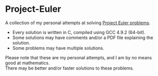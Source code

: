 # Project-Euler

A collection of my personal attempts at solving [Project Euler problems](https://projecteuler.net/archives).

* Every solution is written in C, compiled using GCC 4.9.2 (64-bit).
* Some solutions may have comments and/or a PDF file explaining the solution.
* Some problems may have multiple solutions.

Please note that these are my personal attempts, and I am by no means good at mathematics.  
There may be better and/or faster solutions to these problems.
